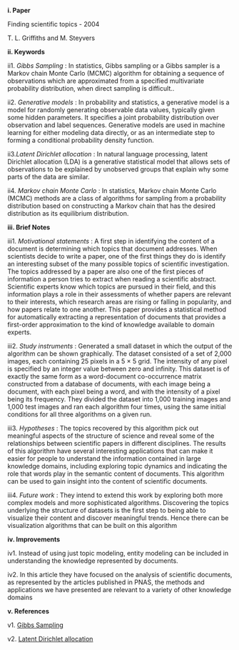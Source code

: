 **i. Paper**

Finding scientific topics - 2004

T. L. Griffiths and M. Steyvers

**ii. Keywords**

ii1. *Gibbs Sampling* : In statistics, Gibbs sampling or a Gibbs sampler is a Markov chain Monte Carlo (MCMC) algorithm for obtaining a sequence of observations which are approximated from a specified multivariate probability distribution, when direct sampling is difficult..

ii2. *Generative models* : In probability and statistics, a generative model is a model for randomly generating observable data values, typically given some hidden parameters. It specifies a joint probability distribution over observation and label sequences. Generative models are used in machine learning for either modeling data directly, or as an intermediate step to forming a conditional probability density function.

ii3.*Latent Dirichlet allocation* : In natural language processing, latent Dirichlet allocation (LDA) is a generative statistical model that allows sets of observations to be explained by unobserved groups that explain why some parts of the data are similar.

ii4. *Markov chain Monte Carlo* : In statistics, Markov chain Monte Carlo (MCMC) methods are a class of algorithms for sampling from a probability distribution based on constructing a Markov chain that has the desired distribution as its equilibrium distribution.

**iii. Brief Notes**

iii1. *Motivational statements* : A first step in identifying the content of a document is determining which topics that document addresses. When scientists decide to write a paper, one of the first things they do is identify an interesting subset of the many possible topics of scientific investigation. The topics addressed by a paper are also one of the first pieces of information a person tries to extract when reading a scientific abstract. Scientific experts know which topics are pursued in their field, and this information plays a role in their assessments of whether papers are relevant to their interests, which research areas are rising or falling in popularity, and how papers relate to one another. This paper provides a statistical method for automatically extracting a representation of documents that provides a first-order approximation to the kind of knowledge available to domain experts.

iii2. *Study instruments* : Generated a small dataset in which the output of the algorithm can be shown graphically. The dataset consisted of a set of 2,000 images, each containing 25 pixels in a 5 × 5 grid. The intensity of any pixel is specified by an integer value between zero and infinity. This dataset is of exactly the same form as a word-document co-occurrence matrix constructed from a database of documents, with each image being a document, with each pixel being a word, and with the intensity of a pixel being its frequency. They divided the dataset into 1,000 training images and 1,000 test images and ran each algorithm four times, using the same initial conditions for all three algorithms on a given run.

iii3.  *Hypotheses* : The topics recovered by this algorithm pick out meaningful aspects of the structure of science and reveal some of the relationships between scientific papers in different disciplines. The results of this algorithm have several interesting applications that can make it easier for people to understand the information contained in large knowledge domains, including exploring topic dynamics and indicating the role that words play in the semantic content of documents. This algorithm can be used to gain insight into the content of scientific documents. 

iii4. *Future work* : They intend to extend this work by exploring both more complex models and more sophisticated algorithms. Discovering the topics underlying the structure of datasets is the first step to being able to visualize their content and discover meaningful trends. Hence there can be visualization algorithms that can be built on this algorithm


**iv. Improvements**

iv1. Instead of using just topic modeling, entity modeling can be included in understanding the knowledge represented by documents. 

iv2. In this article they have focused on the analysis of scientific documents, as represented by the articles published in PNAS, the methods and applications we have presented are relevant to a variety of other knowledge domains

**v. References**

v1. [Gibbs Sampling](https://en.wikipedia.org/wiki/Gibbs_sampling)

v2. [Latent Dirichlet allocation](https://en.wikipedia.org/wiki/Latent_Dirichlet_allocation)

